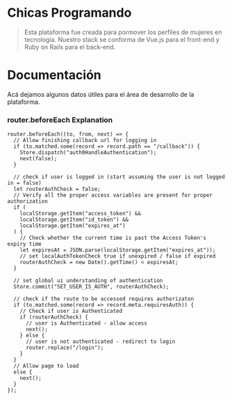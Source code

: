 # Chicas Programando

> Esta plataforma fue creada para pormover los perfiles de mujeres en tecnología. Nuestro stack se conforma de Vue.js para el front-end y Ruby on Rails para el back-end.

# Documentación
Acá dejamos algunos datos útiles para el área de desarrollo de la plataforma.

### router.beforeEach Explanation

```
router.beforeEach((to, from, next) => {
  // Allow finishing callback url for logging in
  if (to.matched.some(record => record.path == "/callback")) {
    Store.dispatch("auth0HandleAuthentication");
    next(false);
  }

  // check if user is logged in (start assuming the user is not logged in = false)
  let routerAuthCheck = false;
  // Verify all the proper access variables are present for proper authorization
  if (
    localStorage.getItem("access_token") &&
    localStorage.getItem("id_token") &&
    localStorage.getItem("expires_at")
  ) {
    // Check whether the current time is past the Access Token's expiry time
    let expiresAt = JSON.parse(localStorage.getItem("expires_at"));
    // set localAuthTokenCheck true if unexpired / false if expired
    routerAuthCheck = new Date().getTime() < expiresAt;
  }

  // set global ui understanding of authentication
  Store.commit("SET_USER_IS_AUTH", routerAuthCheck);

  // check if the route to be accessed requires authorizaton
  if (to.matched.some(record => record.meta.requiresAuth)) {
    // Check if user is Authenticated
    if (routerAuthCheck) {
      // user is Authenticated - allow access
      next();
    } else {
      // user is not authenticated - redirect to login
      router.replace("/login");
    }
  }
  // Allow page to load
  else {
    next();
  }
});
```